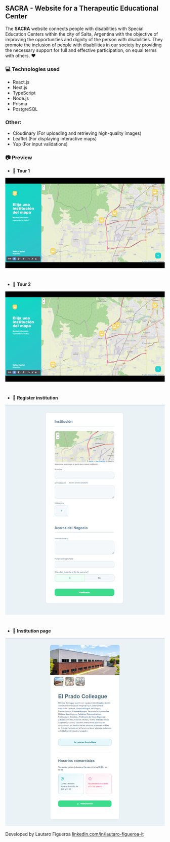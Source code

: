 ## SACRA - Website for a Therapeutic Educational Center

The **SACRA** website connects people with disabilities with Special Education Centers within the city of Salta, Argentina with the objective of improving the opportunities and dignity of the person with disabilities.
They promote the inclusion of people with disabilities in our society by providing the necessary support for full and effective participation, on equal terms with others. :heart:

### :computer: Technologies used
- React.js
- Next.js
- TypeScript
- Node.js
- Prisma
- PostgreSQL 

### Other:
- Cloudinary (For uploading and retrieving high-quality images)
- Leaflet (For displaying interactive maps)
- Yup (For input validations)


### :camera: **Preview**

- :movie_camera: **Tour 1**
<p align="center"><img src="public/static/images/sacra-create.gif"></p>

#

- :movie_camera: **Tour 2**
<p align="center"><img src="public/static/images/sacra-single.gif"></p>

#

- :round_pushpin: **Register institution**
<p align="center"><img src="public/static/images/register-institution.png"></p>

#

- :round_pushpin: **Institution page**
<p align="center"><img src="public/static/images/institution.png"></p>


Developed by Lautaro Figueroa [linkedin.com/in/lautaro-figueroa-it](https://www.linkedin.com/in/lautaro-figueroa-it/)
